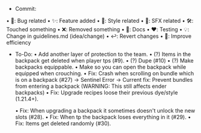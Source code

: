 - Commit:

• 🐛: Bug related
• ✨: Feature added
• 🎨: Style related
• 🎵: SFX related
• 🛠️: Touched something
• ❌: Removed something
• 📝: Docs
• ❤️: Testing
• 💡: Change in guidelines.md (idea/change)
• ↩️: Revert changes
• 🚀: Improve efficiency

- To-Do:
    • Add another layer of protection to the team.
    • (?) Items in the backpack get deleted when player tps (#9).
    • (?) Dupe (#10)
    • (?) Make backpacks equippable.
        • Make so you can open the backpack while equipped when crouching.
    • Fix: Crash when scrolling on bundle which is on a backpack (#27) -> Sentinel Error -> Current fix: Prevent bundles from entering a backpack (WARNING: This still affects ender backpacks)
    • Fix: Upgrade recipes loose their previous dye/style (1.21.4+).

    • Fix: When upgrading a backpack it sometimes doesn't unlock the new slots (#28).
    • Fix: When tp the backpack loses everything in it (#29).
    • Fix: Items get deleted randomly (#30).
